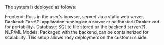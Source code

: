 
The system is deployed as follows:

  Frontend: Runs in the user's browser, served via a static web server.
  Backend: FastAPI application running on a server or selfhosted (Dockerized for portability).
  Database: SQLite file stored on the backend server(?).
  NLP/ML Models: Packaged with the backend, can be containerized for scalability.
  This setup allows easy deployment on the customer’s side.
